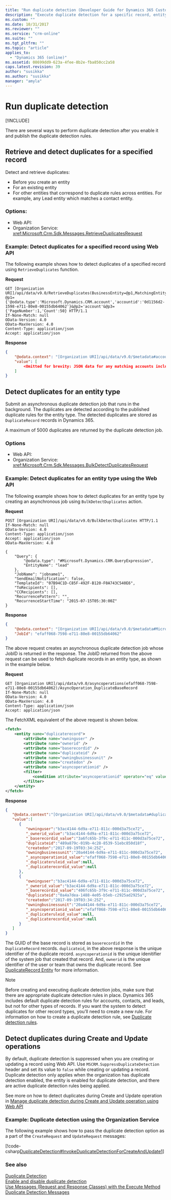 ```yaml
---
title: "Run duplicate detection (Developer Guide for Dynamics 365 Customer Engagement) | MicrosoftDocs"
description: "Execute duplicate detection for a specific record, entity type, or during create or update operations."
ms.custom: ""
ms.date: 10/31/2017
ms.reviewer: ""
ms.service: "crm-online"
ms.suite: ""
ms.tgt_pltfrm: ""
ms.topic: "article"
applies_to: 
  - "Dynamics 365 (online)"
ms.assetid: 08699dd9-623a-4fee-8b2e-fba850cc2a58
caps.latest.revision: 39
author: "susikka"
ms.author: "susikka"
manager: "amyla"
---
```

# Run duplicate detection

[!INCLUDE[](../includes/cc_applies_to_update_9_0_0.md)]

There are several ways to perform duplicate detection after you enable it and publish the duplicate detection rules.  

<a name="BKMK_RetDupwebapi"></a>

## Retrieve and detect duplicates for a specified record

Detect and retrieve duplicates:

- Before you create an entity
- For an existing entity
- For other entities that correspond to duplicate rules across entities. For example, any Lead entity which matches a contact entity.

### Options:

- Web API: <xref href="Microsoft.Dynamics.CRM.RetrieveDuplicates?text=RetrieveDuplicates Function" />
- Organization Service: <xref:Microsoft.Crm.Sdk.Messages.RetrieveDuplicatesRequest>


### Example: Detect duplicates for a specified record using Web API

The following example shows how to detect duplicates of a specified record using `RetrieveDuplicates` function.

**Request**
```http
GET [Organization URI]/api/data/v9.0/RetrieveDuplicates(BusinessEntity=@p1,MatchingEntityName=@p2,PagingInfo=@p3)?@p1={'@odata.type':'Microsoft.Dynamics.CRM.account','accountid':'0d1156d2-1598-e711-80e8-00155db64062'}&@p2='account'&@p3={'PageNumber':1,'Count':50} HTTP/1.1
If-None-Match: null
OData-Version: 4.0
OData-MaxVersion: 4.0
Content-Type: application/json
Accept: application/json
```
**Response**
```json
{
    "@odata.context": "[Organization URI]/api/data/v9.0/$metadata#accounts",
    "value": [
        <Omitted for brevity: JSON data for any matching accounts including all properties>
    ]
}
```

<a name="BKMK_DupEntwebapi"></a>

## Detect duplicates for an entity type

Submit an asynchronous duplicate detection job that runs in the background. The duplicates are detected according to the published duplicate rules for the entity type. The detected duplicates are stored as `DuplicateRecord` records in Dynamics 365. 

A maximum of 5000 duplicates are returned by the duplicate detection job.

### Options

- Web API: <xref href="Microsoft.Dynamics.CRM.BulkDetectDuplicates?text=BulkDetectDuplicates Action" />
- Organization Service: <xref:Microsoft.Crm.Sdk.Messages.BulkDetectDuplicatesRequest>

### Example: Detect duplicates for an entity type using the Web API 

The following example shows how to detect duplicates for an entity type by creating an asynchronous job using `BulkDetectDuplicates` action.

**Request**
```http
POST [Organization URI]/api/data/v9.0/BulkDetectDuplicates HTTP/1.1
If-None-Match: null
OData-Version: 4.0
Content-Type: application/json
Accept: application/json
OData-MaxVersion: 4.0

{
    "Query": {
        "@odata.type": "#Microsoft.Dynamics.CRM.QueryExpression",
        "EntityName": "lead"
    },
    "JobName": "jobname1",
    "SendEmailNotification": false,
    "TemplateId": "07B94C1D-C85F-492F-B120-F0A743C540E6",
    "ToRecipients": [],
    "CCRecipients": [],
    "RecurrencePattern": "",
    "RecurrenceStartTime": "2015-07-15T05:30:00Z"
}  
```
**Response**
```json
{
    "@odata.context": "[Organization URI]/api/data/v9.0/$metadata#Microsoft.Dynamics.CRM.BulkDetectDuplicatesResponse",
    "JobId": "efaff068-7598-e711-80e8-00155db64062"
}
```
The above request creates an asynchronous duplicate detection job whose JobID is returned in the response. The JobID returned from the above request can be used to fetch duplicate records in an entity type, as shown in the example below.

**Request**
```http
GET [Organization URI]/api/data/v9.0/asyncoperations(efaff068-7598-e711-80e8-00155db64062)/AsyncOperation_DuplicateBaseRecord
If-None-Match: null
OData-Version: 4.0
OData-MaxVersion: 4.0
Content-Type: application/json
Accept: application/json
```
The FetchXML equivalent of the above request is shown below.

```xml
<fetch>
    <entity name="duplicaterecord">
        <attribute name="owninguser" />
        <attribute name="ownerid" />
        <attribute name="baserecordid" />
        <attribute name="duplicateid" />
        <attribute name="owningbusinessunit" />
        <attribute name="createdon" />
        <attribute name="asyncoperationid" />
        <filter>
            <condition attribute="asyncoperationid" operator="eq" value="efaff068-7598-e711-80e8-00155db64062" />
        </filter>
    </entity>
</fetch>
```

**Response**
```json
{  
   "@odata.context":"[Organization URI]/api/data/v9.0/$metadata#duplicaterecords",
   "value":[  
      {  
         "owninguser":"b3ac4144-6d9a-e711-811c-000d3a75ce72",
         "_ownerid_value":"b3ac4144-6d9a-e711-811c-000d3a75ce72",
         "_baserecordid_value":"3a6fc65b-3f9c-e711-811c-000d3a75ce72",
         "duplicateid":"489a879c-019b-4c28-8539-51ebc850d18f",
         "createdon":"2017-09-19T03:34:25Z",
         "owningbusinessunit":"20a44144-6d9a-e711-811c-000d3a75ce72",
         "_asyncoperationid_value":"efaff068-7598-e711-80e8-00155db64062",
         "_duplicateruleid_value":null,
         "_duplicaterecordid_value":null
      },
      {  
         "owninguser":"b3ac4144-6d9a-e711-811c-000d3a75ce72",
         "_ownerid_value":"b3ac4144-6d9a-e711-811c-000d3a75ce72",
         "_baserecordid_value":"406fc65b-3f9c-e711-811c-000d3a75ce72",
         "duplicateid":"0a4a7dea-1488-4e05-b5eb-c2925ad2925a",
         "createdon":"2017-09-19T03:34:25Z",
         "owningbusinessunit":"20a44144-6d9a-e711-811c-000d3a75ce72",
         "_asyncoperationid_value":"efaff068-7598-e711-80e8-00155db64062",
         "_duplicateruleid_value":null,
         "_duplicaterecordid_value":null
      }
   ]
}
```
The GUID of the base record is stored as `baserecordid` in the `DuplicateRecord` records. `duplicateid`, in the above response is the unique identifier of the duplicate record. `asyncoperationid` is the unique idenitifier of the system job that created that record. And, `ownerid` is the unique identifier of the user or team that owns the duplicate record. See [DuplicateRecord Entity](entities/duplicaterecord.md) for more information.

> [!NOTE]
>  Before creating and executing duplicate detection jobs, make sure that there are appropriate duplicate detection rules in place. Dynamics 365 includes default duplicate detection rules for accounts, contacts, and leads, but not for other types of records. If you want the system to detect duplicates for other record types, you’ll need to create a new rule. For information on how to create a duplicate detection rule, see [Duplicate detection rules](../admin/set-up-duplicate-detection-rules-keep-data-clean.md).

<a name="BKMK_CRwebapi"></a>

## Detect duplicates during Create and Update operations

By default, duplicate detection is suppressed when you are creating or updating a record using Web API. Use `MSCRM.SuppressDuplicateDetection` header and set its value to `false` while creating or updating a record. Duplicate detection only applies when the organization has duplicate detection enabled, the entity is enabled for duplicate detection, and there are active duplicate detection rules being applied.

See more on how to detect duplicates during Create and Update operation in [Manage duplicate detection during Create and Update operation using Web API](manage-duplicate-detection-create-update.md)

<a name="BKMK_dupdetos"></a>
###  Example: Duplicate detection using the Organization Service

 The following example shows how to pass the duplicate detection option as a part of the `CreateRequest` and `UpdateRequest` messages:  
  
 [!code-csharp[DuplicateDetection#InvokeDuplicateDetectionForCreateAndUpdate1](../snippets/csharp/CRMV8/duplicatedetection/cs/invokeduplicatedetectionforcreateandupdate1.cs#invokeduplicatedetectionforcreateandupdate1)]  
  
### See also  
 [Duplicate Detection](detect-duplicate-data-for-developers.md)   
 [Enable and disable duplicate detection](enable-disable-duplicate-detection.md)   
 [Use Messages (Request and Response Classes) with the Execute Method](org-service/use-messages-request-response-classes-execute-method.md)   
 [Duplicate Detection Messages](duplicate-detection-messages.md)
